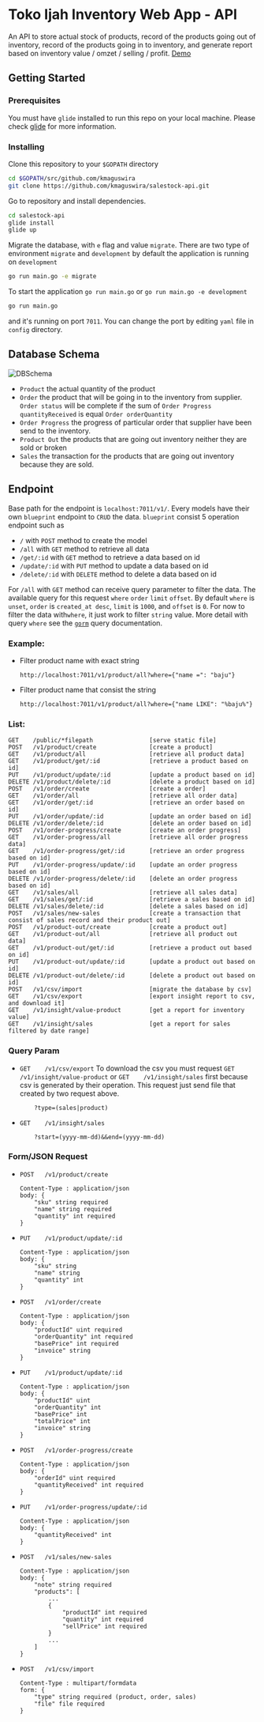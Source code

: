 # Toko Ijah Inventory Web App - API

An API to store actual stock of products, record of the products going out of inventory, record of the products going in to inventory, and generate report based on inventory value / omzet / selling / profit.  [Demo](http://tokoijah.kmaguswira.me)

## Getting Started

### Prerequisites

You must have `glide` installed to run this repo on your local machine. Please check [glide](https://github.com/Masterminds/glide) for more information.

### Installing

Clone this repository to your `$GOPATH` directory

```bash
cd $GOPATH/src/github.com/kmaguswira
git clone https://github.com/kmaguswira/salestock-api.git
```

Go to repository and install dependencies.

```bash
cd salestock-api
glide install
glide up
```

Migrate the database, with `e` flag and value `migrate`. There are two type of environment `migrate` and `development` by default the application is running on `development`
```bash
go run main.go -e migrate
```

To start the application `go run main.go` or `go run main.go -e development`
```bash
go run main.go
```
and it's running on port `7011`. You can change the port by editing `yaml` file in `config` directory.

## Database Schema
![DBSchema](https://raw.githubusercontent.com/kmaguswira/salestock-api/master/dbschema.png)

*   `Product` the actual quantity of the product
*   `Order` the product that will be going in to the inventory from supplier. `Order status` will be complete if the sum of `Order Progress quantityReceived` is equal `Order orderQuantity`
*   `Order Progress` the progress of particular order that supplier have been send to the inventory.
*   `Product Out` the products that are going out inventory neither they are sold or broken
*   `Sales` the transaction for the products that are going out inventory because they are sold.

## Endpoint

Base path for the endpoint is `localhost:7011/v1/`.
Every models have their own `blueprint` endpoint to `CRUD` the data. `blueprint` consist 5 operation endpoint such as

* `/` with `POST` method to create the model
* `/all` with `GET` method to retrieve all data
* `/get/:id` with `GET` method to retrieve a data based on id
* `/update/:id` with `PUT` method to update a data based on id
* `/delete/:id` with `DELETE` method to delete a data based on id

For `/all` with `GET` method can receive query parameter to filter the data. The available query for this request `where` `order` `limit` `offset`. By default `where` is `unset`, `order` is `created_at desc`, `limit` is `1000`, and `offset` is `0`. For now to filter the data with`where`, it just work to filter `string` value. More detail with query `where` see the [`gorm`](http://gorm.io/docs/query.html) query documentation.
### Example:
* Filter product name with exact string
    ```
    http://localhost:7011/v1/product/all?where={"name =": "baju"}
    ```
* Filter product name that consist the string
    ```
    http://localhost:7011/v1/product/all?where={"name LIKE": "%baju%"}
    ```
### List:
```
GET    /public/*filepath                [serve static file]
POST   /v1/product/create               [create a product]
GET    /v1/product/all                  [retrieve all product data]
GET    /v1/product/get/:id              [retrieve a product based on id]
PUT    /v1/product/update/:id           [update a product based on id]
DELETE /v1/product/delete/:id           [delete a product based on id]
POST   /v1/order/create                 [create a order]
GET    /v1/order/all                    [retrieve all order data]
GET    /v1/order/get/:id                [retrieve an order based on id]
PUT    /v1/order/update/:id             [update an order based on id]
DELETE /v1/order/delete/:id             [delete an order based on id]
POST   /v1/order-progress/create        [create an order progress]
GET    /v1/order-progress/all           [retrieve all order progress data]
GET    /v1/order-progress/get/:id       [retrieve an order progress based on id]
PUT    /v1/order-progress/update/:id    [update an order progress based on id]
DELETE /v1/order-progress/delete/:id    [delete an order progress based on id]
GET    /v1/sales/all                    [retrieve all sales data]
GET    /v1/sales/get/:id                [retrieve a sales based on id]
DELETE /v1/sales/delete/:id             [delete a sales based on id]
POST   /v1/sales/new-sales              [create a transaction that consist of sales record and their product out]
POST   /v1/product-out/create           [create a product out]
GET    /v1/product-out/all              [retrieve all product out data]
GET    /v1/product-out/get/:id          [retrieve a product out based on id]
PUT    /v1/product-out/update/:id       [update a product out based on id]
DELETE /v1/product-out/delete/:id       [delete a product out based on id]
POST   /v1/csv/import                   [migrate the database by csv]
GET    /v1/csv/export                   [export insight report to csv, and download it]
GET    /v1/insight/value-product        [get a report for inventory value]
GET    /v1/insight/sales                [get a report for sales filtered by date range]
```

### Query Param
* `GET    /v1/csv/export` 
    To download the csv you must request `GET    /v1/insight/value-product` or `GET    /v1/insight/sales` first because csv is generated by their operation. This request just send file that created by two request above.
    ```
        ?type=(sales|product)
    ```
* `GET    /v1/insight/sales`
    ```
        ?start=(yyyy-mm-dd)&&end=(yyyy-mm-dd)
    ```
### Form/JSON Request
* `POST   /v1/product/create` 
    ```
    Content-Type : application/json
    body: {
        "sku" string required
	    "name" string required
	    "quantity" int required
    }
    ```
* `PUT    /v1/product/update/:id`
    ```
    Content-Type : application/json
    body: {
        "sku" string
	    "name" string
	    "quantity" int
    }
    ```
* `POST   /v1/order/create`
    ```
    Content-Type : application/json
    body: {
        "productId" uint required
	    "orderQuantity" int required
	    "basePrice" int required
	    "invoice" string
    }
    ```
* `PUT    /v1/product/update/:id`
    ```
    Content-Type : application/json
    body: {
        "productId" uint 
	    "orderQuantity" int
	    "basePrice" int 
	    "totalPrice" int
	    "invoice" string
    }
    ```
* `POST   /v1/order-progress/create`
    ```
    Content-Type : application/json
    body: {
        "orderId" uint required
	    "quantityReceived" int required
    }
    ```
* `PUT    /v1/order-progress/update/:id`
    ```
    Content-Type : application/json
    body: {
        "quantityReceived" int
    }
    ```
* `POST   /v1/sales/new-sales`
    ```
    Content-Type : application/json
    body: {
        "note" string required
	    "products": [
	        ...
	        {
                "productId" int required
    			"quantity" int required
    			"sellPrice" int required
	        }
	        ...
	    ]
    }
    ```
* `POST   /v1/csv/import`
    ```
    Content-Type : multipart/formdata
    form: {
        "type" string required (product, order, sales)
        "file" file required
    }
    ```